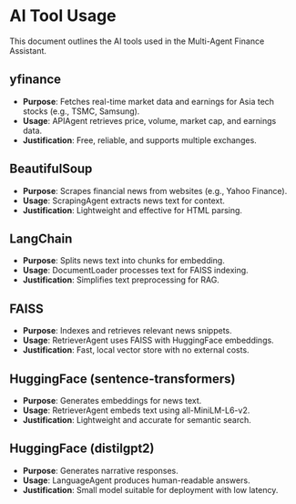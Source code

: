 # AI Tool Usage

This document outlines the AI tools used in the Multi-Agent Finance Assistant.

## yfinance
- **Purpose**: Fetches real-time market data and earnings for Asia tech stocks (e.g., TSMC, Samsung).
- **Usage**: APIAgent retrieves price, volume, market cap, and earnings data.
- **Justification**: Free, reliable, and supports multiple exchanges.

## BeautifulSoup
- **Purpose**: Scrapes financial news from websites (e.g., Yahoo Finance).
- **Usage**: ScrapingAgent extracts news text for context.
- **Justification**: Lightweight and effective for HTML parsing.

## LangChain
- **Purpose**: Splits news text into chunks for embedding.
- **Usage**: DocumentLoader processes text for FAISS indexing.
- **Justification**: Simplifies text preprocessing for RAG.

## FAISS
- **Purpose**: Indexes and retrieves relevant news snippets.
- **Usage**: RetrieverAgent uses FAISS with HuggingFace embeddings.
- **Justification**: Fast, local vector store with no external costs.

## HuggingFace (sentence-transformers)
- **Purpose**: Generates embeddings for news text.
- **Usage**: RetrieverAgent embeds text using all-MiniLM-L6-v2.
- **Justification**: Lightweight and accurate for semantic search.

## HuggingFace (distilgpt2)
- **Purpose**: Generates narrative responses.
- **Usage**: LanguageAgent produces human-readable answers.
- **Justification**: Small model suitable for deployment with low latency.